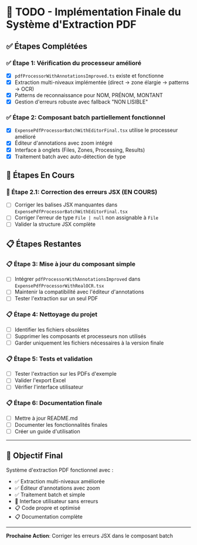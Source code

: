 # 🎯 TODO - Implémentation Finale du Système d'Extraction PDF

## ✅ Étapes Complétées

### ✅ Étape 1: Vérification du processeur amélioré
- [x] `pdfProcessorWithAnnotationsImproved.ts` existe et fonctionne
- [x] Extraction multi-niveaux implémentée (direct → zone élargie → patterns → OCR)
- [x] Patterns de reconnaissance pour NOM, PRÉNOM, MONTANT
- [x] Gestion d'erreurs robuste avec fallback "NON LISIBLE"

### ✅ Étape 2: Composant batch partiellement fonctionnel
- [x] `ExpensePdfProcessorBatchWithEditorFinal.tsx` utilise le processeur amélioré
- [x] Éditeur d'annotations avec zoom intégré
- [x] Interface à onglets (Files, Zones, Processing, Results)
- [x] Traitement batch avec auto-détection de type

## 🔧 Étapes En Cours

### 🔧 Étape 2.1: Correction des erreurs JSX (EN COURS)
- [ ] Corriger les balises JSX manquantes dans `ExpensePdfProcessorBatchWithEditorFinal.tsx`
- [ ] Corriger l'erreur de type `File | null` non assignable à `File`
- [ ] Valider la structure JSX complète

## 📋 Étapes Restantes

### 📋 Étape 3: Mise à jour du composant simple
- [ ] Intégrer `pdfProcessorWithAnnotationsImproved` dans `ExpensePdfProcessorWithRealOCR.tsx`
- [ ] Maintenir la compatibilité avec l'éditeur d'annotations
- [ ] Tester l'extraction sur un seul PDF

### 📋 Étape 4: Nettoyage du projet
- [ ] Identifier les fichiers obsolètes
- [ ] Supprimer les composants et processeurs non utilisés
- [ ] Garder uniquement les fichiers nécessaires à la version finale

### 📋 Étape 5: Tests et validation
- [ ] Tester l'extraction sur les PDFs d'exemple
- [ ] Valider l'export Excel
- [ ] Vérifier l'interface utilisateur

### 📋 Étape 6: Documentation finale
- [ ] Mettre à jour README.md
- [ ] Documenter les fonctionnalités finales
- [ ] Créer un guide d'utilisation

---

## 🎯 Objectif Final

Système d'extraction PDF fonctionnel avec :
- ✅ Extraction multi-niveaux améliorée
- ✅ Éditeur d'annotations avec zoom
- ✅ Traitement batch et simple
- 🔧 Interface utilisateur sans erreurs
- 📋 Code propre et optimisé
- 📋 Documentation complète

---

**Prochaine Action**: Corriger les erreurs JSX dans le composant batch
